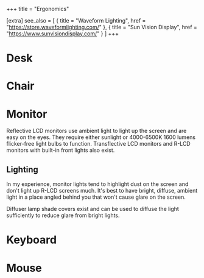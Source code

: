 +++
title = "Ergonomics"

[extra]
see_also = [
    { title = "Waveform Lighting", href = "https://store.waveformlighting.com/" },
    { title = "Sun Vision Display", href = "https://www.sunvisiondisplay.com/" }
]
+++

# Desk

# Chair

# Monitor
Reflective LCD monitors use ambient light to light up the screen and are easy on the eyes. They require either sunlight or 4000-6500K 1600 lumens flicker-free light bulbs to function. Transflective LCD monitors and R-LCD monitors with built-in front lights also exist.

## Lighting
In my experience, monitor lights tend to highlight dust on the screen and don't light up R-LCD screens much. It's best to have bright, diffuse, ambient light in a place angled behind you that won't cause glare on the screen.  

Diffuser lamp shade covers exist and can be used to diffuse the light sufficiently to reduce glare from bright lights.


# Keyboard

# Mouse